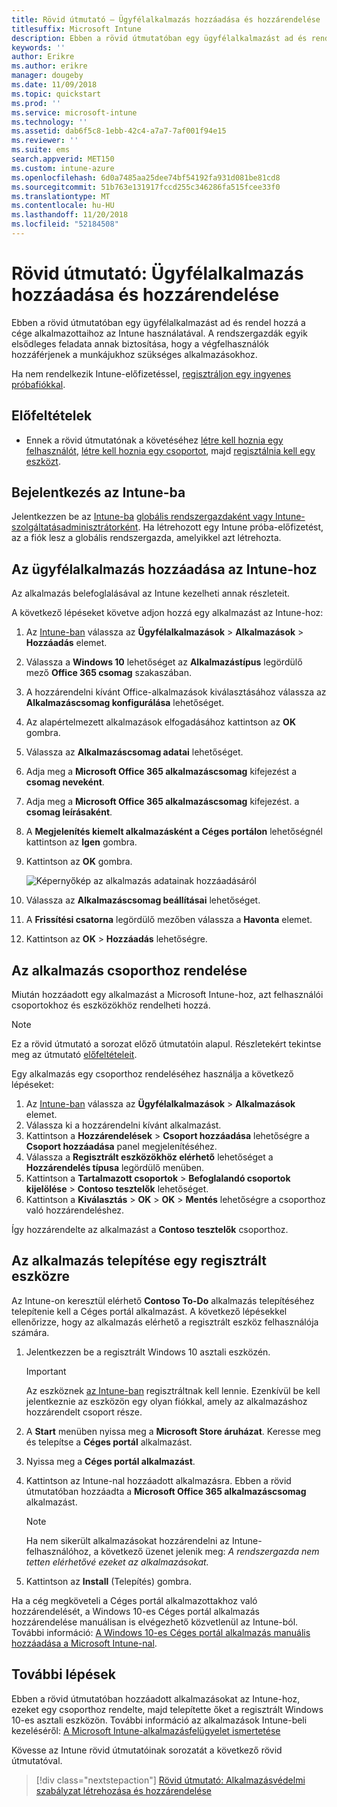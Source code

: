 ```yaml
---
title: Rövid útmutató – Ügyfélalkalmazás hozzáadása és hozzárendelése
titlesuffix: Microsoft Intune
description: Ebben a rövid útmutatóban egy ügyfélalkalmazást ad és rendel hozzá a Microsoft Intune használatával.
keywords: ''
author: Erikre
ms.author: erikre
manager: dougeby
ms.date: 11/09/2018
ms.topic: quickstart
ms.prod: ''
ms.service: microsoft-intune
ms.technology: ''
ms.assetid: dab6f5c8-1ebb-42c4-a7a7-7af001f94e15
ms.reviewer: ''
ms.suite: ems
search.appverid: MET150
ms.custom: intune-azure
ms.openlocfilehash: 6d0a7485aa25dee74bf54192fa931d081be81cd8
ms.sourcegitcommit: 51b763e131917fccd255c346286fa515fcee33f0
ms.translationtype: MT
ms.contentlocale: hu-HU
ms.lasthandoff: 11/20/2018
ms.locfileid: "52184508"
---
```

# <a name="quickstart-add-and-assign-a-client-app"></a>Rövid útmutató: Ügyfélalkalmazás hozzáadása és hozzárendelése

Ebben a rövid útmutatóban egy ügyfélalkalmazást ad és rendel hozzá a cége alkalmazottaihoz az Intune használatával. A rendszergazdák egyik elsődleges feladata annak biztosítása, hogy a végfelhasználók hozzáférjenek a munkájukhoz szükséges alkalmazásokhoz. 

Ha nem rendelkezik Intune-előfizetéssel, [regisztráljon egy ingyenes próbafiókkal](free-trial-sign-up.md).

## <a name="prerequisites"></a>Előfeltételek

- Ennek a rövid útmutatónak a követéséhez [létre kell hoznia egy felhasználót](quickstart-create-user.md), [létre kell hoznia egy csoportot](quickstart-create-group.md), majd [regisztálnia kell egy eszközt](quickstart-setup-auto-enrollment.md).

## <a name="sign-in-to-intune"></a>Bejelentkezés az Intune-ba

Jelentkezzen be az [Intune-ba](https://aka.ms/intuneportal) [globális rendszergazdaként vagy Intune-szolgáltatásadminisztrátorként](users-add.md#types-of-administrators). Ha létrehozott egy Intune próba-előfizetést, az a fiók lesz a globális rendszergazda, amelyikkel azt létrehozta.

## <a name="add-the-client-app-to-intune"></a>Az ügyfélalkalmazás hozzáadása az Intune-hoz

Az alkalmazás belefoglalásával az Intune kezelheti annak részleteit. 

A következő lépéseket követve adjon hozzá egy alkalmazást az Intune-hoz:

1. Az [Intune-ban](https://aka.ms/intuneportal) válassza az **Ügyfélalkalmazások** > **Alkalmazások** > **Hozzáadás** elemet. 
2. Válassza a **Windows 10** lehetőséget az **Alkalmazástípus** legördülő mező **Office 365 csomag** szakaszában.
3. A hozzárendelni kívánt Office-alkalmazások kiválasztásához válassza az **Alkalmazáscsomag konfigurálása** lehetőséget.
4. Az alapértelmezett alkalmazások elfogadásához kattintson az **OK** gombra.
5. Válassza az **Alkalmazáscsomag adatai** lehetőséget.
6. Adja meg a **Microsoft Office 365 alkalmazáscsomag** kifejezést a **csomag neveként**.
7. Adja meg a **Microsoft Office 365 alkalmazáscsomag** kifejezést. a **csomag leírásaként**.
8. A **Megjelenítés kiemelt alkalmazásként a Céges portálon** lehetőségnél kattintson az **Igen** gombra.
9. Kattintson az **OK** gombra.

    ![Képernyőkép az alkalmazás adatainak hozzáadásáról](media/quickstart-add-assign-app/quickstart-add-assign-app-01.png)

8. Válassza az **Alkalmazáscsomag beállításai** lehetőséget.
9. A **Frissítési csatorna** legördülő mezőben válassza a **Havonta** elemet.
10. Kattintson az **OK** > **Hozzáadás** lehetőségre.

## <a name="assign-the-app-to-a-group"></a>Az alkalmazás csoporthoz rendelése

Miután hozzáadott egy alkalmazást a Microsoft Intune-hoz, azt felhasználói csoportokhoz és eszközökhöz rendelheti hozzá.

> [!NOTE]
> Ez a rövid útmutató a sorozat előző útmutatóin alapul. Részletekért tekintse meg az útmutató [előfeltételeit](quickstart-add-assign-app.md#prerequisites).

Egy alkalmazás egy csoporthoz rendeléséhez használja a következő lépéseket:
1. Az [Intune-ban](https://aka.ms/intuneportal) válassza az **Ügyfélalkalmazások** > **Alkalmazások** elemet. 
2. Válassza ki a hozzárendelni kívánt alkalmazást.   
3. Kattintson a **Hozzárendelések** > **Csoport hozzáadása** lehetőségre a **Csoport hozzáadása** panel megjelenítéséhez.
4. Válassza a **Regisztrált eszközökhöz elérhető** lehetőséget a **Hozzárendelés típusa** legördülő menüben. 
5. Kattintson a **Tartalmazott csoportok** > **Befoglalandó csoportok kijelölése** > **Contoso tesztelők** lehetőséget.
6. Kattintson a **Kiválasztás** > **OK** > **OK** > **Mentés** lehetőségre a csoporthoz való hozzárendeléshez.

Így hozzárendelte az alkalmazást a **Contoso tesztelők** csoporthoz.

## <a name="install-the-app-on-the-enrolled-device"></a>Az alkalmazás telepítése egy regisztrált eszközre

Az Intune-on keresztül elérhető **Contoso To-Do** alkalmazás telepítéséhez telepítenie kell a Céges portál alkalmazást. A következő lépésekkel ellenőrizze, hogy az alkalmazás elérhető a regisztrált eszköz felhasználója számára.

1. Jelentkezzen be a regisztrált Windows 10 asztali eszközén.

    > [!IMPORTANT]
    > Az eszköznek [az Intune-ban](quickstart-enroll-windows-device.md) regisztráltnak kell lennie. Ezenkívül be kell jelentkeznie az eszközön egy olyan fiókkal, amely az alkalmazáshoz hozzárendelt csoport része.

2. A **Start** menüben nyissa meg a **Microsoft Store áruházat**. Keresse meg és telepítse a **Céges portál** alkalmazást.
3. Nyissa meg a **Céges portál alkalmazást**.
4. Kattintson az Intune-nal hozzáadott alkalmazásra. Ebben a rövid útmutatóban hozzáadta a **Microsoft Office 365 alkalmazáscsomag** alkalmazást.

    > [!NOTE]
    > Ha nem sikerült alkalmazásokat hozzárendelni az Intune-felhasználóhoz, a következő üzenet jelenik meg: *A rendszergazda nem tetten elérhetővé ezeket az alkalmazásokat.*

5. Kattintson az **Install** (Telepítés) gombra.

Ha a cég megköveteli a Céges portál alkalmazottakhoz való hozzárendelését, a Windows 10-es Céges portál alkalmazás hozzárendelése manuálisan is elvégezhető közvetlenül az Intune-ból. További információ: [A Windows 10-es Céges portál alkalmazás manuális hozzáadása a Microsoft Intune-nal](store-apps-company-portal-app.md).

## <a name="next-steps"></a>További lépések

Ebben a rövid útmutatóban hozzáadott alkalmazásokat az Intune-hoz, ezeket egy csoporthoz rendelte, majd telepítette őket a regisztrált Windows 10-es asztali eszközön. További információ az alkalmazások Intune-beli kezeléséről: [A Microsoft Intune-alkalmazásfelügyelet ismertetése](app-management.md)

Kövesse az Intune rövid útmutatóinak sorozatát a következő rövid útmutatóval.

> [!div class="nextstepaction"]
> [Rövid útmutató: Alkalmazásvédelmi szabályzat létrehozása és hozzárendelése](quickstart-create-assign-app-policy.md)
